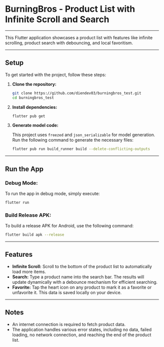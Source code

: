 # BurningBros - Product List with Infinite Scroll and Search

---

This Flutter application showcases a product list with features like infinite scrolling, product search with debouncing, and local favoritism.

---

## Setup

To get started with the project, follow these steps:

1.  **Clone the repository:**

    ```bash
    git clone https://github.com/diendev03/burningbros_test.git
    cd burningbros_test
    ```

2.  **Install dependencies:**

    ```bash
    flutter pub get
    ```

3.  **Generate model code:**

    This project uses `freezed` and `json_serializable` for model generation. Run the following command to generate the necessary files:

    ```bash
    flutter pub run build_runner build --delete-conflicting-outputs
    ```

---

## Run the App

### Debug Mode:

To run the app in debug mode, simply execute:

```bash
flutter run
```

### Build Release APK:

To build a release APK for Android, use the following command:

```bash
flutter build apk --release
```

---

## Features

* **Infinite Scroll:** Scroll to the bottom of the product list to automatically load more items.
* **Search:** Type a product name into the search bar. The results will update dynamically with a debounce mechanism for efficient searching.
* **Favorite:** Tap the heart icon on any product to mark it as a favorite or unfavorite it. This data is saved locally on your device.

---

## Notes

* An internet connection is required to fetch product data.
* The application handles various error states, including no data, failed loading, no network connection, and reaching the end of the product list.